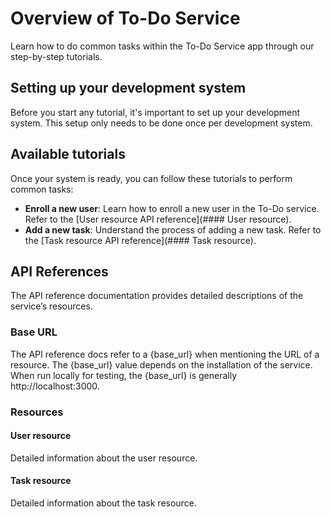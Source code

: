 # Overview of To-Do Service  
Learn how to do common tasks within the To-Do Service app through our step-by-step tutorials.

## Setting up your development system
Before you start any tutorial, it's important to set up your development system. This setup only needs to be done once per development system.

## Available tutorials
Once your system is ready, you can follow these tutorials to perform common tasks:

- **Enroll a new user**: Learn how to enroll a new user in the To-Do service. Refer to the [User resource API reference](#### User resource). 
- **Add a new task**: Understand the process of adding a new task. Refer to the [Task resource API reference](#### Task resource).

## API References
The API reference documentation provides detailed descriptions of the service’s resources.

### Base URL
The API reference docs refer to a {base_url} when mentioning the URL of a resource. The {base_url} value depends on the installation of the service. When run locally for testing, the {base_url} is generally http://localhost:3000.

### Resources
#### User resource
Detailed information about the user resource.
#### Task resource
Detailed information about the task resource.
